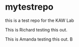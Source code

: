 # mytestrepo
this is a test repo for the KAW Lab

This is Richard testing this out.

This is Amanda testing this out. B